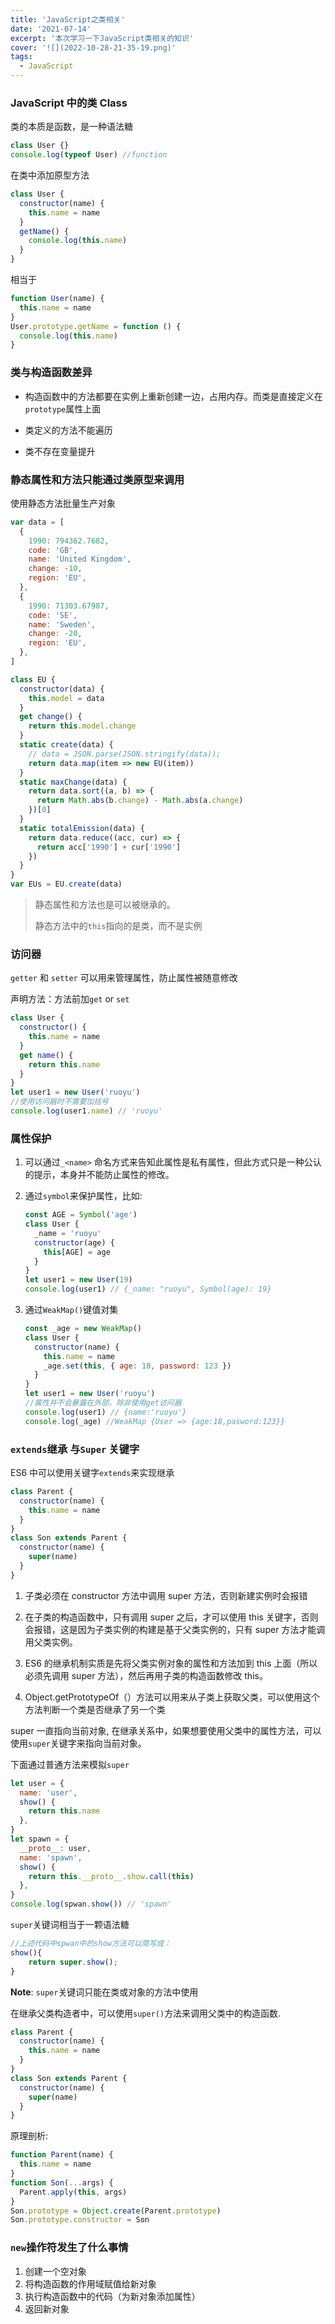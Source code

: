 ```yaml
---
title: 'JavaScript之类相关'
date: '2021-07-14'
excerpt: '本次学习一下JavaScript类相关的知识'
cover: '![](2022-10-28-21-35-19.png)'
tags:
  - JavaScript
---
```


### JavaScript 中的类 Class

类的本质是函数，是一种语法糖

```js
class User {}
console.log(typeof User) //function
```

在类中添加原型方法

```js
class User {
  constructor(name) {
    this.name = name
  }
  getName() {
    console.log(this.name)
  }
}
```

相当于

```js
function User(name) {
  this.name = name
}
User.prototype.getName = function () {
  console.log(this.name)
}
```

### 类与构造函数差异

- 构造函数中的方法都要在实例上重新创建一边，占用内存。而类是直接定义在`prototype`属性上面

- 类定义的方法不能遍历

- 类不存在变量提升

### 静态属性和方法只能通过类原型来调用

使用静态方法批量生产对象

```js
var data = [
  {
    1990: 794362.7682,
    code: 'GB',
    name: 'United Kingdom',
    change: -10,
    region: 'EU',
  },
  {
    1990: 71303.67987,
    code: 'SE',
    name: 'Sweden',
    change: -20,
    region: 'EU',
  },
]

class EU {
  constructor(data) {
    this.model = data
  }
  get change() {
    return this.model.change
  }
  static create(data) {
    // data = JSON.parse(JSON.stringify(data));
    return data.map(item => new EU(item))
  }
  static maxChange(data) {
    return data.sort((a, b) => {
      return Math.abs(b.change) - Math.abs(a.change)
    })[0]
  }
  static totalEmission(data) {
    return data.reduce((acc, cur) => {
      return acc['1990'] + cur['1990']
    })
  }
}
var EUs = EU.create(data)
```

> 静态属性和方法也是可以被继承的。
>
> 静态方法中的`this`指向的是类，而不是实例

### 访问器

`getter` 和 `setter` 可以用来管理属性，防止属性被随意修改

声明方法：方法前加`get` or `set`

```js
class User {
  constructor() {
    this.name = name
  }
  get name() {
    return this.name
  }
}
let user1 = new User('ruoyu')
//使用访问器时不需要加括号
console.log(user1.name) // 'ruoyu'
```

### 属性保护

1. 可以通过`_<name>` 命名方式来告知此属性是私有属性，但此方式只是一种公认的提示，本身并不能防止属性的修改。

2. 通过`symbol`来保护属性，比如:

   ```js
   const AGE = Symbol('age')
   class User {
     _name = 'ruoyu'
     constructor(age) {
       this[AGE] = age
     }
   }
   let user1 = new User(19)
   console.log(user1) // {_name: "ruoyu", Symbol(age): 19}
   ```

3. 通过`WeakMap()`键值对集

   ```js
   const _age = new WeakMap()
   class User {
     constructor(name) {
       this.name = name
       _age.set(this, { age: 18, password: 123 })
     }
   }
   let user1 = new User('ruoyu')
   //属性并不会暴露在外部，除非使用get访问器
   console.log(user1) // {name:'ruoyu'}
   console.log(_age) //WeakMap {User => {age:18,pasword:123}}
   ```

### `extends`继承 与`Super` 关键字

ES6 中可以使用关键字`extends`来实现继承

```js
class Parent {
  constructor(name) {
    this.name = name
  }
}
class Son extends Parent {
  constructor(name) {
    super(name)
  }
}
```

1. 子类必须在 constructor 方法中调用 super 方法，否则新建实例时会报错

2. 在子类的构造函数中，只有调用 super 之后，才可以使用 this 关键字，否则会报错，这是因为子类实例的构建是基于父类实例的，只有 super 方法才能调用父类实例。

3. ES6 的继承机制实质是先将父类实例对象的属性和方法加到 this 上面（所以必须先调用 super 方法），然后再用子类的构造函数修改 this。

4. Object.getPrototypeOf（）方法可以用来从子类上获取父类，可以使用这个方法判断一个类是否继承了另一个类

super 一直指向当前对象, 在继承关系中，如果想要使用父类中的属性方法，可以使用`super`关键字来指向当前对象。

下面通过普通方法来模拟`super`

```js
let user = {
  name: 'user',
  show() {
    return this.name
  },
}
let spawn = {
  __proto__: user,
  name: 'spawn',
  show() {
    return this.__proto__.show.call(this)
  },
}
console.log(spwan.show()) // 'spawn'
```

`super`关键词相当于一颗语法糖

```js
//上述代码中spwan中的show方法可以简写成：
show(){
	return super.show();
}
```

**Note**: `super`关键词只能在类或对象的方法中使用

在继承父类构造者中，可以使用`super()`方法来调用父类中的构造函数.

```js
class Parent {
  constructor(name) {
    this.name = name
  }
}
class Son extends Parent {
  constructor(name) {
    super(name)
  }
}
```

原理剖析:

```js
function Parent(name) {
  this.name = name
}
function Son(...args) {
  Parent.apply(this, args)
}
Son.prototype = Object.create(Parent.prototype)
Son.prototype.constructor = Son
```

### `new`操作符发生了什么事情

1. 创建一个空对象
2. 将构造函数的作用域赋值给新对象
3. 执行构造函数中的代码（为新对象添加属性）
4. 返回新对象
